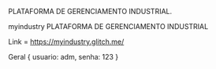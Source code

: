 PLATAFORMA DE GERENCIAMENTO INDUSTRIAL.

myindustry
PLATAFORMA DE GERENCIAMENTO INDUSTRIAL

Link = https://myindustry.glitch.me/

Geral { usuario: adm, senha: 123 }